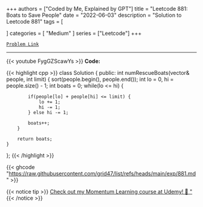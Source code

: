 
+++
authors = ["Coded by Me, Explained by GPT"]
title = "Leetcode 881: Boats to Save People"
date = "2022-06-03"
description = "Solution to Leetcode 881"
tags = [
    
]
categories = [
    "Medium"
]
series = ["Leetcode"]
+++



[`Problem Link`](https://leetcode.com/problems/boats-to-save-people/description/)

---
{{< youtube FygGZScawYs >}}
**Code:**

{{< highlight cpp >}}
class Solution {
public:
    int numRescueBoats(vector<int>& people, int limit) {
        sort(people.begin(), people.end());
        int lo = 0, hi = people.size() - 1;
        int boats = 0;
        while(lo <= hi) {
            
            if(people[lo] + people[hi] <= limit) {
                lo += 1;
                hi -= 1;
            } else hi -= 1;
            
            boats++;
        }
        
        return boats;
    }
};
{{< /highlight >}}

{{< ghcode "https://raw.githubusercontent.com/grid47/list/refs/heads/main/exp/881.md" >}}

{{< notice tip >}}
[Check out my Momentum Learning course at Udemy! 🚀 "](https://www.udemy.com/course/blind-75-the-data-structures-and-algorithms-essentials/)
{{< /notice >}}

